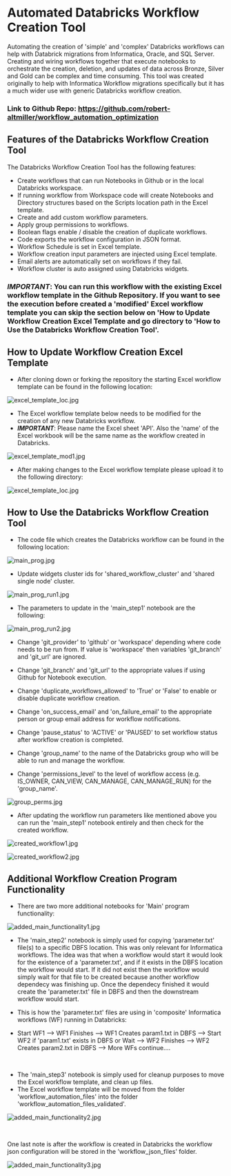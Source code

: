 # Automated Databricks Workflow Creation Tool

Automating the creation of 'simple' and 'complex' Databricks workflows can help with Databrick migrations from Informatica, Oracle, and SQL Server.  Creating and wiring workflows together that execute notebooks to orchestrate the creation, deletion, and updates of data across Bronze, Silver and Gold can be complex and time consuming.  This tool was created originally to help with Informatica Workflow migrations specifically but it has a much wider use with generic Databricks workflow creation.

### Link to Github Repo: https://github.com/robert-altmiller/workflow_automation_optimization

## Features of the Databricks Workflow Creation Tool

The Databricks Workflow Creation Tool has the following features:

- Create workflows that can run Notebooks in Github or in the local Databricks workspace.
- If running workflow from Workspace code will create Notebooks and Directory structures based on the Scripts location path in the Excel template.
- Create and add custom workflow parameters.
- Apply group permissions to workflows.
- Boolean flags enable / disable the creation of duplicate workflows.
- Code exports the workflow configuration in JSON format.
- Workflow Schedule is set in Excel template.
- Workflow creation input parameters are injected using Excel template.
- Email alerts are automatically set on workflows if they fail.
- Workflow cluster is auto assigned using Databricks widgets.

### ***IMPORTANT***: You can run this workflow with the existing Excel workflow template in the Github Repository.  If you want to see the execution before created a 'modified' Excel workflow template you can skip the section below on 'How to Update Workflow Creation Excel Template and go directory to 'How to Use the Databricks Workflow Creation Tool'.

## How to Update Workflow Creation Excel Template

- After cloning down or forking the repository the starting Excel workflow template can be found in the following location:

![excel_template_loc.jpg](/readme_images/excel_template_loc.jpg)

- The Excel workflow template below needs to be modified for the creation of any new Databricks workflow.
- ***IMPORTANT***: Please name the Excel sheet 'API'.  Also the 'name' of the Excel workbook will be the same name as the workflow created in Databricks.

![excel_template_mod1.jpg](/readme_images/excel_template_mod1.jpg)

- After making changes to the Excel workflow template please upload it to the following directory:

![excel_template_loc.jpg](/readme_images/excel_template_loc.jpg)

## How to Use the Databricks Workflow Creation Tool

- The code file which creates the Databricks workflow can be found in the following location:

![main_prog.jpg](/readme_images/main_prog.jpg)

- Update widgets cluster ids for 'shared_workflow_cluster' and 'shared single node' cluster.

![main_prog_run1.jpg](/readme_images/main_prog_run1.jpg)

- The parameters to update in the 'main_step1' notebook are the following:

![main_prog_run2.jpg](/readme_images/main_prog_run2.jpg)

- Change 'git_provider' to 'github' or 'workspace' depending where code needs to be run from.  If value is 'workspace' then variables 'git_branch' and 'git_url' are ignored.
- Change 'git_branch' and 'git_url' to the appropriate values if using Github for Notebook execution.

- Change 'duplicate_workflows_allowed' to 'True' or 'False' to enable or disable duplicate workflow creation.
- Change 'on_success_email' and 'on_failure_email' to the appropriate person or group email address for workflow notifications.
- Change 'pause_status' to 'ACTIVE' or 'PAUSED' to set workflow status after workflow creation is completed.

- Change 'group_name' to the name of the Databricks group who will be able to run and manage the workflow.
- Change 'permissions_level' to the level of workflow access (e.g. IS_OWNER, CAN_VIEW, CAN_MANAGE, CAN_MANAGE_RUN) for the 'group_name'.

![group_perms.jpg](/readme_images/group_perms.jpg)

- After updating the workflow run parameters like mentioned above you can run the 'main_step1' notebook entirely and then check for the created workflow.

![created_workflow1.jpg](/readme_images/created_workflow1.jpg)

![created_workflow2.jpg](/readme_images/created_workflow2.jpg)

## Additional Workflow Creation Program Functionality

- There are two more additional notebooks for 'Main' program functionality:

![added_main_functionality1.jpg](/readme_images/added_main_functionality1.jpg)

- The 'main_step2' notebook is simply used for copying 'parameter.txt' file(s) to a specific DBFS location.  This was only relevant for Informatica workflows.  The idea was that when a workflow would start it would look for the existence of a 'parameter.txt', and if it exists in the DBFS location the workflow would start.  If it did not exist then the workflow would simply wait for that file to be created because another workflow dependecy was finishing up.  Once the dependecy finished it would create the 'parameter.txt' file in DBFS and then the downstream workflow would start.

- This is how the 'parameter.txt' files are using in 'composite' Informatica workflows (WF) running in Databricks:
- Start WF1 --> WF1 Finishes --> WF1 Creates param1.txt in DBFS --> Start WF2 if 'param1.txt' exists in DBFS or Wait --> WF2 Finishes --> WF2 Creates param2.txt in DBFS --> More WFs continue....

<br>

- The 'main_step3' notebook is simply used for cleanup purposes to move the Excel workflow template, and clean up files.
- The Excel workflow template will be moved from the folder 'workflow_automation_files' into the folder 'workflow_automation_files_validated'.

![added_main_functionality2.jpg](/readme_images/added_main_functionality2.jpg)

<br>

One last note is after the workflow is created in Databricks the workflow json configuration will be stored in the 'workflow_json_files' folder.

![added_main_functionality3.jpg](/readme_images/added_main_functionality3.jpg)